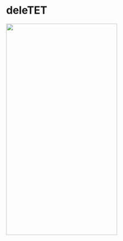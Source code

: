 # deleTET 

<img align="left" width="300" height="570" src="https://i.ibb.co/dk6MdMW/Ekran-Resmi-2021-08-21-22-33-57.png">

